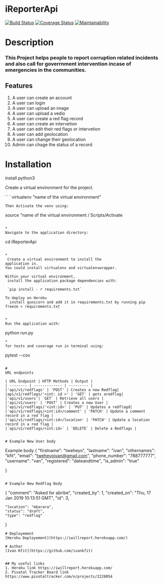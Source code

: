 # iReporterApi
[![Build Status](https://travis-ci.com/ivankfit/iReporterApi.svg?branch=starter)](https://travis-ci.com/ivankfit/iReporterApi)
[![Coverage Status](https://coveralls.io/repos/github/ivankfit/iReporterApi/badge.svg?branch=develop)](https://coveralls.io/github/ivankfit/iReporterApi?branch=develop)
[![Maintainability](https://api.codeclimate.com/v1/badges/a99a88d28ad37a79dbf6/maintainability)](https://codeclimate.com/github/codeclimate/codeclimate/maintainability)
# Description
### This Project helps people to report corruption related incidents and also call for goverrnment intervention incase of emergencies in the communities.

## Features
1. A user can create an account
2. A user can login
3. A user can upload an image
4. A user can upload a vedio
5. A user can create a red flag record
6. A user can create an intervetion
7. A user can edit their red flags or intervetion
8. A user can add geolocation
9. A user can change their geolocation
10. Admin can chage the status of a record

# Installation

install python3

Create a virtual environment for the project.

``
`
virtualenv "name of the virtual environment"
```
Then Activate the venv using:
```
source "name of the virtual environment / Scripts/Activate
```

* 
Navigate to the application directory:

```
cd iReporterApi
```

*
 Create a virtual environment to install the
application in. 
You could install virtualenv and virtualenvwrapper.

Within your virtual environment,
 install the application package dependencies with:

 `pip install - r requirements.txt`

To deploy on Heroku
  install gunicorn and add it in requirements.txt by running pip freeze > requirements.txt


* 
Run the application with:

```
python run.py
```
* 
for tests and coverage run in terminal using:

```
pytest --cov
```

# 
URL endpoints

| URL Endpoint | HTTP Methods | Output |
| -------- | ------------- | --------- |
|'api/v1/redflags' | 'POST' | Creates a new Redflag|
|api/v1/redflags/'<int: id >' | 'GET' | gets aredflag|
|'api/v1/users'| `GET` | Retrieve all users |
|'api/v1/users' | 'POST' | Creates a new User |
|'api/v1/redflags/'<int:id>' | 'PUT' | Updates a redflagd|
|'api/v1/redflags/<int:id>/comment' | 'PATCH' | Update a comment record in a red flag |
|'api/v1/redflags/<int:id>/location' | 'PATCH' | Update a location record in a red flag |
|`api/v1/redflags/<int:id>` | `DELETE` | Delete a Redflags |


# Example New User body
```
Example body
{
    "firstname": "tweheyo",
    "lastname": "ivan",
    "othernames": "kfit",
    "email": "tweheyoivan@gmail.com",
    "phone_number": "788777777",
    "username": "van",
    "registered": "dateandtime",
    "is_admin": "true"

}
```

# Example New RedFlag Body
```
{
    "comment": "Asked for abribe",
    "created_by": 1,
    "created_on": "Thu, 17 Jan 2019 10:13:51 GMT",
    "id": 3,

    "location": "mbarara",
    "status": "draft",
    "type": "redflag"
}
```
# Deployement
[Heroku Deployement](https://iwillreport.herokuapp.com/)

# Author
[Ivan Kfit](https://github.com/ivankfit)


## My useful links
1. Heroku link https://iwillreport.herokuapp.com/
2. Pivatal Tracker Board link https://www.pivotaltracker.com/n/projects/2228054




